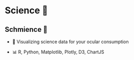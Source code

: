 # Science 👖
## Schmience 👖

- 🔬 Visualizing science data for your ocular consumption

- 📊 R, Python, Matplotlib, Plotly, D3, ChartJS

<!--
**sciencepants/sciencepants** is a ✨ _special_ ✨ repository because its `README.md` (this file) appears on your GitHub profile.

Here are some ideas to get you started:

- 🔭 I’m currently working on ...
- 🌱 I’m currently learning ...
- 👯 I’m looking to collaborate on ...
- 🤔 I’m looking for help with ...
- 💬 Ask me about ...
- 📫 How to reach me: ...
- 😄 Pronouns: ...
- ⚡ Fun fact: ...
-->
